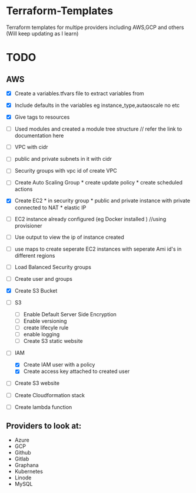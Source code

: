 # Terraform-Templates
Terraform templates for multipe providers including AWS,GCP and others (Will keep updating as I learn)


# TODO

## AWS
- [x] Create a variables.tfvars file to extract variables from
- [x] Include defaults in the variables eg instance_type,autaoscale no etc
- [x] Give tags to resources
- [ ] Used modules and created a module tree structure // refer the link to documentation here

- [ ] VPC with cidr
- [ ] public and private subnets in it with cidr
- [ ] Security groups with vpc id of create VPC 
- [ ] Create Auto Scaling Group 
        * create update policy
        * create scheduled actions
- [x] Create EC2 
        * in security group
        * public and private instance with private connected to NAT
        * elastic IP
- [ ] EC2 instance already configured (eg Docker installed ) //using provisioner
- [ ] Use output to view the ip of instance created
- [ ] use maps to create seperate EC2 instances with seperate Ami id's in different regions
- [ ] Load Balanced Security groups
- [ ] Create user and groups
- [x] Create S3 Bucket
- [ ] S3
    - [ ] Enable Default Server Side Encryption
    - [ ] Enable versioning
    - [ ] create lifecyle rule
    - [ ] enable logging
    - [ ] Create S3 static website
- [ ] IAM
    - [x] Create IAM user with a policy 
    - [x] Create access key attached to created user
   
- [ ] Create S3 website
- [ ] Create Cloudformation stack
- [ ] Create lambda function


## Providers to look at:

- Azure
- GCP
- Github
- Gitlab
- Graphana
- Kubernetes
- Linode
- MySQL